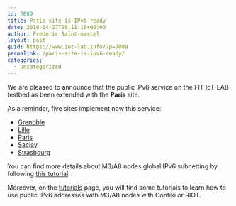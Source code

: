 ```yaml
---
id: 7089
title: Paris site is IPv6 ready
date: 2018-04-27T09:11:16+00:00
author: Frederic Saint-marcel
layout: post
guid: https://www.iot-lab.info/?p=7089
permalink: /paris-site-is-ipv6-ready/
categories:
  - Uncategorized
---
```

<div class="pf-content">
  <p>
    We are pleased to announce that the public IPv6 service on the FIT IoT-LAB testbed as been extended with the <b>Paris</b> site.
  </p>
  
  <p>
    As a reminder, five sites implement now this service:
  </p>
  
  <ul>
    <li>
      <a title="Grenoble" href="https://www.iot-lab.info/deployment/grenoble/" target="">Grenoble</a>
    </li>
    <li>
      <a title="Lille" href="https://www.iot-lab.info/deployment/lille/" target="">Lille</a>
    </li>
    <li>
      <a title="Lille" href="https://www.iot-lab.info/deployment/paris/" target="">Paris</a>
    </li>
    <li>
      <a title="Saclay" href="https://www.iot-lab.info/deployment/saclay/" target="">Saclay</a>
    </li>
    <li>
      <a title="Strasbourg" href="https://www.iot-lab.info/deployment/strasbourg/" target="">Strasbourg</a>
    </li>
  </ul>
  
  <p>
    You can find more details about M3/A8 nodes global IPv6 subnetting by following <a title="Understand IPv6 Subnetting on the FIT IoT-LAB testbed" href="https://www.iot-lab.info/tutorials/understand-ipv6-subnetting-on-the-fit-iot-lab-testbed/">this tutorial</a>.
  </p>
  
  <p>
    Moreover, on the <a title="Tutorials" href="/tutorials">tutorials</a> page, you will find some tutorials to learn how to use public IPv6 addresses with M3/A8 nodes with Contiki or RIOT.
  </p>
</div>